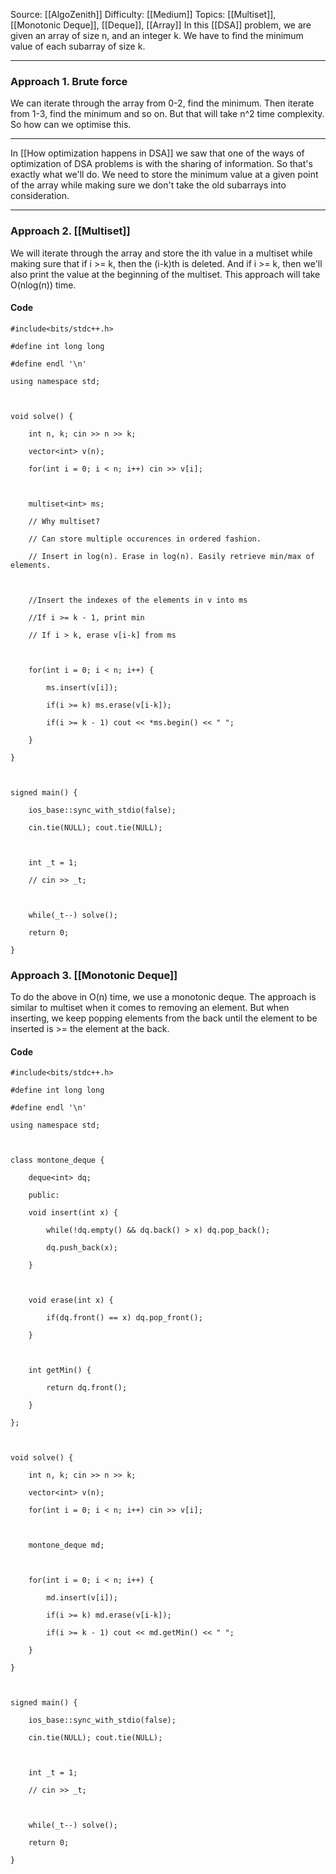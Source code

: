 Source: [[AlgoZenith]]
Difficulty: [[Medium]]
Topics: [[Multiset]], [[Monotonic Deque]], [[Deque]], [[Array]]
In this [[DSA]] problem, we are given an array of size n, and an integer k.
We have to find the minimum value of each subarray of size k.

---
### Approach 1. Brute force
We can iterate through the array from 0-2, find the minimum. Then iterate from 1-3, find the minimum and so on. But that will take n^2 time complexity. So how can we optimise this.

---

In [[How optimization happens in DSA]] we saw that one of the ways of optimization of DSA problems is with the sharing of information. So that's exactly what we'll do.
We need to store the minimum value at a given point of the array while making sure we don't take the old subarrays into consideration.

---
### Approach 2. [[Multiset]]
We will iterate through the array and store the ith value in a multiset while making sure that if i >= k, then the (i-k)th is deleted. And if i >= k, then we'll also print the value at the beginning of the multiset. This approach will take O(nlog(n)) time.

#### Code 
```
#include<bits/stdc++.h>

#define int long long

#define endl '\n'

using namespace std;

  

void solve() {

    int n, k; cin >> n >> k;

    vector<int> v(n);

    for(int i = 0; i < n; i++) cin >> v[i];

  

    multiset<int> ms;

    // Why multiset?

    // Can store multiple occurences in ordered fashion.

    // Insert in log(n). Erase in log(n). Easily retrieve min/max of elements.

  

    //Insert the indexes of the elements in v into ms

    //If i >= k - 1, print min

    // If i > k, erase v[i-k] from ms

  

    for(int i = 0; i < n; i++) {

        ms.insert(v[i]);

        if(i >= k) ms.erase(v[i-k]);

        if(i >= k - 1) cout << *ms.begin() << " ";

    }

}

  

signed main() {

    ios_base::sync_with_stdio(false);

    cin.tie(NULL); cout.tie(NULL);

  

    int _t = 1;

    // cin >> _t;

  

    while(_t--) solve();

    return 0;

}
```


### Approach 3. [[Monotonic Deque]]
To do the above in O(n) time, we use a monotonic deque. The approach is similar to multiset when it comes to removing an element. But when inserting, we keep popping elements from the back until the element to be inserted is >= the element at the back.

#### Code 
```
#include<bits/stdc++.h>

#define int long long

#define endl '\n'

using namespace std;

  

class montone_deque {

    deque<int> dq;

    public:

    void insert(int x) {

        while(!dq.empty() && dq.back() > x) dq.pop_back();

        dq.push_back(x);

    }

  

    void erase(int x) {

        if(dq.front() == x) dq.pop_front();

    }

  

    int getMin() {

        return dq.front();

    }

};

  

void solve() {

    int n, k; cin >> n >> k;

    vector<int> v(n);

    for(int i = 0; i < n; i++) cin >> v[i];

  

    montone_deque md;

  

    for(int i = 0; i < n; i++) {

        md.insert(v[i]);

        if(i >= k) md.erase(v[i-k]);

        if(i >= k - 1) cout << md.getMin() << " ";

    }

}

  

signed main() {

    ios_base::sync_with_stdio(false);

    cin.tie(NULL); cout.tie(NULL);

  

    int _t = 1;

    // cin >> _t;

  

    while(_t--) solve();

    return 0;

}
```

